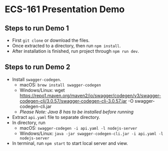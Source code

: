 # ECS-161 Presentation Demo

## Steps to run Demo 1
- First `git clone` or download the files.
- Once extracted to a directory, then run `npm install`.
- After installation is finished, run project through `npm run dev`.

## Steps to run Demo 2
- Install `swagger-codegen`.
    - macOS: `brew install swagger-codegen`
    - Windows/Linux: wget https://repo1.maven.org/maven2/io/swagger/codegen/v3/swagger-codegen-cli/3.0.57/swagger-codegen-cli-3.0.57.jar -O swagger-codegen-cli.jar
    - *Please Note: Java 8 has to be installed before running*
- Extract `api.yaml` file to separate directory.
- In directory, run
    - macOS: `swagger-codegen -i api.yaml -l nodejs-server`
    - Windows/Linux: `java -jar swagger-codegen-cli.jar -i api.yaml -l nodejs-server`
- In terminal, run `npm start` to start local server and view.
